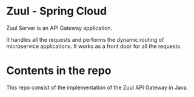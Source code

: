 # Zuul - Spring Cloud

Zuul Server is an API Gateway application.

It handles all the requests and performs the dynamic routing of microservice applications. It works as a front door for all the requests.

# Contents in the repo

This repo consist of the implementation of the Zuul API Gateway in Java.
